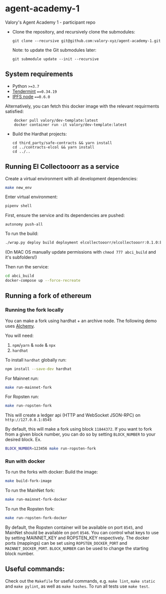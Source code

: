 
# agent-academy-1

Valory's Agent Academy 1 - participant repo

- Clone the repository, and recursively clone the submodules:

      git clone --recursive git@github.com:valory-xyz/agent-academy-1.git

  Note: to update the Git submodules later:

      git submodule update --init --recursive

## System requirements

- Python `>=3.7`
- [Tendermint](https://docs.tendermint.com/master/introduction/install.html) `==0.34.19`
- [IPFS node](https://docs.ipfs.io/install/command-line/#official-distributions) `==0.6.0`

Alternatively, you can fetch this docker image with the relevant requirments satisfied:

        docker pull valory/dev-template:latest
        docker container run -it valory/dev-template:latest

- Build the Hardhat projects:

      cd third_party/safe-contracts && yarn install
      cd ../contracts-elcol && yarn install
      cd ../..

## Running El Collectooorr as a service

Create a virtual environment with all development dependencies:

```bash
make new_env
```

Enter virtual environment:

``` bash
pipenv shell
```

First, ensure the service and its dependencies are pushed:
```
autonomy push-all
```

To run the build:
``` bash
./wrap.py deploy build deployment elcollectooorr/elcollectooorr:0.1.0:bafybeiffnnxofl4idhevsirz4xojzj6pc22bmjl7rl5ohihf3f7wu775su keys.json --force --local
```

(On MAC OS manually update permissions with `chmod 777 abci_build` and it's subfolders!)

Then run the service:
``` bash
cd abci_build
docker-compose up --force-recreate
```

## Running a fork of ethereum

### Running the fork locally

You can make a fork using hardhat + an archive node. The following demo uses [Alchemy](https://alchemyapi.io).

You will need:

1. `npm`/`yarn` & `node` & `npx`
2. `hardhat`

To install `hardhat` globally run:

```bash
npm install --save-dev hardhat
```

For Mainnet run:

```bash
make run-mainnet-fork
```

For Ropsten run:

```bash
make run-ropsten-fork
```

This will create a ledger api (HTTP and WebSocket JSON-RPC) on `http://127.0.0.1:8545` 

By default, this will make a fork using block `11844372`. If you want to fork from a given block number, you can do so by setting `BLOCK_NUMBER` to your desired block. Ex.
```bash
BLOCK_NUMBER=123456 make run-ropsten-fork
```

### Run with docker

To run the forks with docker:
Build the image:
```bash
make build-fork-image
```

To run the MainNet fork:
```bash
make run-mainnet-fork-docker
```

To run the Ropsten fork:
```bash
make run-ropsten-fork-docker
```

By default, the Ropsten container will be available on port `8545`, and MainNet should be available on port `8546`.
You can control what keys to use by setting MAINNET_KEY and ROPSTEN_KEY respectively. 
The docker ports (mappings) can be set using `ROPSTEN_DOCKER_PORT` and `MAINNET_DOCKER_PORT`.
`BLOCK_NUMBER` can be used to change the starting block number.

## Useful commands:

Check out the `Makefile` for useful commands, e.g. `make lint`, `make static` and `make pylint`, as well
as `make hashes`. To run all tests use `make test`.
